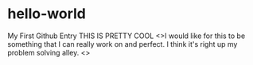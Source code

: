 # hello-world
My First Github Entry
THIS IS PRETTY COOL
<>I would like for this to be something that I can really work on and perfect. I think it's right up my problem solving alley. <>
